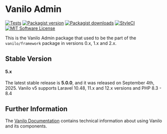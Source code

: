 # Vanilo Admin

[![Tests](https://img.shields.io/github/actions/workflow/status/vanilophp/admin/tests.yml?branch=master&style=flat-square)](https://github.com/vanilophp/admin/actions?query=workflow%3Atests)
[![Packagist version](https://img.shields.io/packagist/v/vanilo/admin.svg?style=flat-square)](https://packagist.org/packages/vanilo/admin)
[![Packagist downloads](https://img.shields.io/packagist/dt/vanilo/admin.svg?style=flat-square)](https://packagist.org/packages/vanilo/admin)
[![StyleCI](https://styleci.io/repos/424961444/shield?branch=master)](https://styleci.io/repos/424961444)
[![MIT Software License](https://img.shields.io/badge/license-MIT-blue.svg?style=flat-square)](LICENSE.md)

This is the Vanilo Admin package that used to be the part of the `vanilo/framework` package in versions 0.x, 1.x and 2.x.

## Stable Version

#### 5.x

The latest stable release is **5.0.0**, and it was released on September 4th, 2025.
Vanilo v5 supports Laravel 10.48, 11.x and 12.x versions and PHP 8.3 - 8.4

## Further Information

The [Vanilo Documentation](https://vanilo.io/docs/) contains technical information about using Vanilo and its
components.
